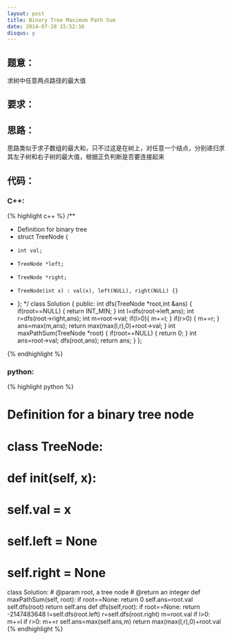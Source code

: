 ```yaml
---
layout: post
title: Binary Tree Maximum Path Sum
date: 2014-07-28 15:52:16
disqus: y
---
```


## 题意：
求树中任意两点路径的最大值

## 要求：


## 思路：
思路类似于求子数组的最大和，只不过这是在树上，对任意一个结点，分别递归求其左子树和右子树的最大值，根据正负判断是否要连接起来

## 代码：

### C++:

{% highlight c++ %}
/**
 * Definition for binary tree
 * struct TreeNode {
 *     int val;
 *     TreeNode *left;
 *     TreeNode *right;
 *     TreeNode(int x) : val(x), left(NULL), right(NULL) {}
 * };
 */
class Solution {
public:
    int dfs(TreeNode *root,int &ans)
    {
        if(root==NULL)
        {
            return INT_MIN;
        }
        int l=dfs(root->left,ans);
        int r=dfs(root->right,ans);
        int m=root->val;
        if(l>0){
            m+=l;
        }
        if(r>0)
        {
            m+=r;
        }
        ans=max(m,ans);
        return max(max(l,r),0)+root->val;
    }
    int maxPathSum(TreeNode *root) {
        if(root==NULL)
        {
            return 0;
        }
        int ans=root->val;
        dfs(root,ans);
        return ans;
    }
};


 {% endhighlight %}
### python:

{% highlight python %}

# Definition for a  binary tree node
# class TreeNode:
#     def __init__(self, x):
#         self.val = x
#         self.left = None
#         self.right = None

class Solution:
    # @param root, a tree node
    # @return an integer
    def maxPathSum(self, root):
        if root==None:
            return 0
        self.ans=root.val
        self.dfs(root)
        return self.ans
    def dfs(self,root):
        if root==None:
            return -2147483648
        l=self.dfs(root.left)
        r=self.dfs(root.right)
        m=root.val
        if l>0:
            m+=l
        if r>0:
            m+=r
        self.ans=max(self.ans,m)
        return max(max(l,r),0)+root.val
 {% endhighlight %}
